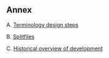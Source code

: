 ## Annex

A. [Terminology design steps](#terminology-design-aids)

B. [Splitfiles](#how-to-split-terms)

C. [Historical overview of development](#history-of-development)
